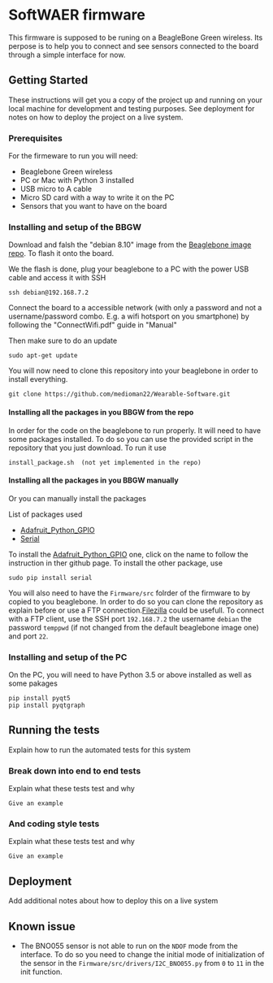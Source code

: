 # SoftWAER firmware

This firmware is supposed to be runing on a BeagleBone Green wireless. Its perpose is to help you to connect and see sensors connected to the board through a simple interface for now.

## Getting Started

These instructions will get you a copy of the project up and running on your local machine for development and testing purposes. See deployment for notes on how to deploy the project on a live system.

### Prerequisites

For the firmeware to run you will need:
* Beaglebone Green wireless
* PC or Mac with Python 3 installed
* USB micro to A cable
* Micro SD card with a way to write it on the PC
* Sensors that you want to have on the board

### Installing and setup of the BBGW

Download and falsh the "debian 8.10" image from the [Beaglebone image repo](https://beagleboard.org/latest-images). To flash it onto the board.

We the flash is done, plug your beaglebone to a PC with the power USB cable and access it with SSH 
```
ssh debian@192.168.7.2
```

Connect the board to a accessible network (with only a password and not a username/password combo. E.g. a wifi hotsport on you smartphone) by following the "ConnectWifi.pdf" guide in "Manual"

Then make sure to do an update
```
sudo apt-get update
```

You will now need to clone this repository into your beaglebone in order to install everything.
```
git clone https://github.com/medioman22/Wearable-Software.git
```

#### Installing all the packages in you BBGW from the repo

In order for the code on the beaglebone to run properly. It will need to have some packages installed.
To do so you can use the provided script in the repository that you just download.
To run it use

```
install_package.sh  (not yet implemented in the repo)
```

#### Installing all the packages in you BBGW manually

Or you can manually install the packages

List of packages used
* [Adafruit_Python_GPIO](https://github.com/adafruit/Adafruit_Python_GPIO)
* [Serial](https://pypi.org/project/serial/)

To install the [Adafruit_Python_GPIO](https://github.com/adafruit/Adafruit_Python_GPIO) one, click on the name to follow the instruction in ther github page.
To install the other package, use

```
sudo pip install serial
```

You will also need to have the `Firmware/src` folrder of the firmware to by copied to you beaglebone. 
In order to do so you can clone the repository as explain before or use a FTP connection.[Filezilla](https://filezilla-project.org/) could be usefull.
To connect with a FTP client, use the SSH port `192.168.7.2` the username `debian` the password `temppwd` (if not changed from the default beaglebone image one) and port `22`.

### Installing and setup of the PC

On the PC, you will need to have Python 3.5 or above installed as well as some pakages

```
pip install pyqt5
pip install pyqtgraph
```


## Running the tests

Explain how to run the automated tests for this system

### Break down into end to end tests

Explain what these tests test and why

```
Give an example
```

### And coding style tests

Explain what these tests test and why

```
Give an example
```

## Deployment

Add additional notes about how to deploy this on a live system

## Known issue

* The BNO055 sensor is not able to run on the `NDOF` mode from the interface. To do so you need to change the initial mode of initialization of the sensor in the `Firmware/src/drivers/I2C_BNO055.py` from `0` to `11` in the init function.
